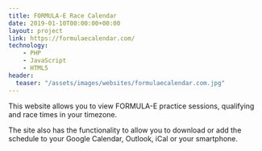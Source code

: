 ```yaml
---
title: FORMULA-E Race Calendar
date: 2019-01-10T00:00:00+00:00
layout: project
link: https://formulaecalendar.com/
technology:
    - PHP
    - JavaScript
    - HTML5
header:
  teaser: "/assets/images/websites/formulaecalendar.com.jpg"
---
```


This website allows you to view FORMULA-E practice sessions, qualifying and race times in your timezone.

The site also has the functionality to allow you to download or add the schedule to your Google Calendar, Outlook, iCal or your smartphone.